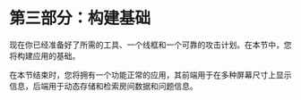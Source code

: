 # 第三部分：构建基础

<!-- ch 6~11 -->

现在你已经准备好了所需的工具、一个线框和一个可靠的攻击计划。在本节中，您将构建应用的基础。

在本节结束时，您将拥有一个功能正常的应用，其前端用于在多种屏幕尺寸上显示信息，后端用于动态存储和检索房间数据和问题信息。